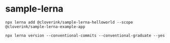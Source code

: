 # sample-lerna

```
npx lerna add @cloverink/sample-lerna-helloworld --scope  @cloverink/sample-lerna-example-app
```

```
npx lerna version --conventional-commits --conventional-graduate --yes
```